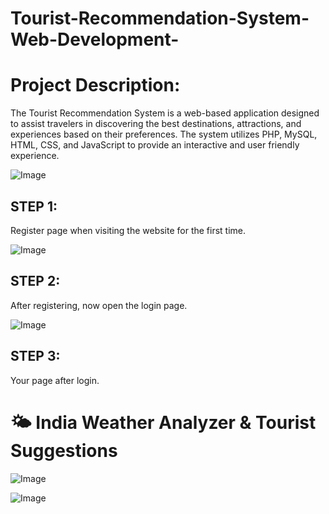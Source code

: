 # Tourist-Recommendation-System-Web-Development-
# Project Description:
The Tourist Recommendation System is a web-based application designed to assist travelers in 
discovering the best destinations, attractions, and experiences based on their preferences. The 
system utilizes PHP, MySQL, HTML, CSS, and JavaScript to provide an interactive and user
friendly experience.


![Image](https://github.com/user-attachments/assets/163cd0a4-be19-4b9e-afd2-40d54bd8b9b6)

## STEP 1:
Register page when visiting the website for the first time.

![Image](https://github.com/user-attachments/assets/50966f39-2f5d-43d7-b409-f488c986e8ac)

## STEP 2:
After registering, now open the login page.

![Image](https://github.com/user-attachments/assets/0e7dded6-f0f3-493c-9c38-95e3b12fd4f8)

## STEP 3:
Your page after login.

# 🌤️ India Weather Analyzer & Tourist Suggestions
![Image](https://github.com/user-attachments/assets/5c71ba90-a5dd-40bc-9220-0f1fa6b36001)



![Image](https://github.com/user-attachments/assets/ab1544d9-3509-46c6-ae57-f6d4536aa2ef)

